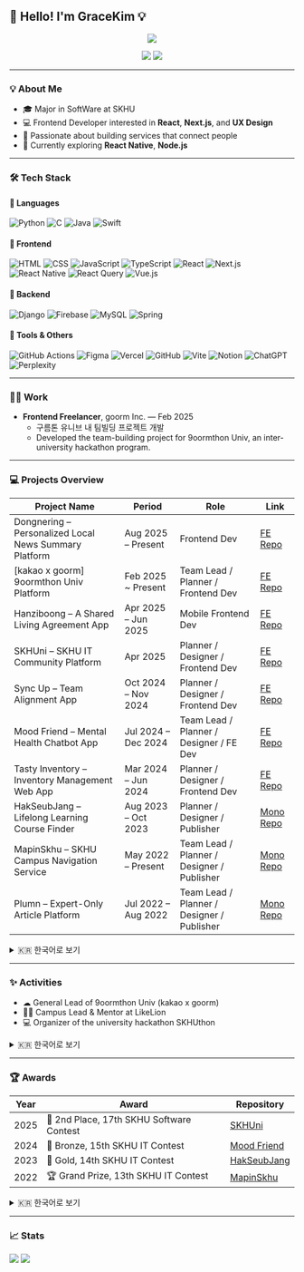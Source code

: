 ## 👋 Hello! I'm GraceKim 💡

<div align="center">
  <img src="https://capsule-render.vercel.app/api?type=waving&color=auto&height=250&section=header&text=GraceKim's%20GitHub&fontSize=50&animation=twinkling" />

  <a href="https://velog.io/@gracekim527/posts"><img src="https://img.shields.io/badge/Velog-20C997?style=flat-square&logo=velog&logoColor=white"/></a>
  <a href="mailto:gracekim527@gmail.com"><img src="https://img.shields.io/badge/Gmail-EA4335?style=flat-square&logo=gmail&logoColor=white"/></a>
</div>

---

### 💡 About Me

- 🎓 Major in SoftWare at SKHU
- 💻 Frontend Developer interested in **React**, **Next.js**, and **UX Design**
- 🚀 Passionate about building services that connect people
- 🌱 Currently exploring **React Native**, **Node.js**

---

### 🛠 Tech Stack

#### 📌 Languages
![Python](https://img.shields.io/badge/Python-3670A0?style=flat-square&logo=python&logoColor=ffdd54)
![C](https://img.shields.io/badge/C-00599C?style=flat-square&logo=c&logoColor=white)
![Java](https://img.shields.io/badge/Java-ED8B00?style=flat-square&logo=java&logoColor=white)
![Swift](https://img.shields.io/badge/Swift-F54A2A?style=flat-square&logo=swift&logoColor=white)

#### 🎨 Frontend
![HTML](https://img.shields.io/badge/HTML5-E34F26?style=flat-square&logo=html5&logoColor=white)
![CSS](https://img.shields.io/badge/CSS3-1572B6?style=flat-square&logo=css3&logoColor=white)
![JavaScript](https://img.shields.io/badge/JavaScript-F7DF1E?style=flat-square&logo=javascript&logoColor=black)
![TypeScript](https://img.shields.io/badge/TypeScript-3178C6?style=flat-square&logo=typescript&logoColor=white)
![React](https://img.shields.io/badge/React-61DAFB?style=flat-square&logo=react&logoColor=black)
![Next.js](https://img.shields.io/badge/Next.js-000000?style=flat-square&logo=nextdotjs&logoColor=white)
![React Native](https://img.shields.io/badge/React_Native-20232A?style=flat-square&logo=react&logoColor=61DAFB)
![React Query](https://img.shields.io/badge/-React%20Query-FF4154?style=flat-square&logo=react%20query&logoColor=white)
![Vue.js](https://img.shields.io/badge/vuejs-%2335495e.svg?style=flat-square&logo=vuedotjs&logoColor=%234FC08D)


#### 🔧 Backend
![Django](https://img.shields.io/badge/Django-092E20?style=flat-square&logo=django&logoColor=white)
![Firebase](https://img.shields.io/badge/Firebase-FFCA28?style=flat-square&logo=firebase&logoColor=black)
![MySQL](https://img.shields.io/badge/mysql-4479A1.svg?style=flat-square&logo=mysql&logoColor=white)
![Spring](https://img.shields.io/badge/spring-%236DB33F.svg?style=flat-square&logo=spring&logoColor=white)

#### 🧰 Tools & Others
![GitHub Actions](https://img.shields.io/badge/github%20actions-%232671E5.svg?style=flat-square&logo=githubactions&logoColor=white)
![Figma](https://img.shields.io/badge/Figma-F24E1E?style=flat-square&logo=figma&logoColor=white)
![Vercel](https://img.shields.io/badge/Vercel-000000?style=flat-square&logo=vercel&logoColor=white)
![GitHub](https://img.shields.io/badge/GitHub-181717?style=flat-square&logo=github&logoColor=white)
![Vite](https://img.shields.io/badge/vite-%23646CFF.svg?style=flat-square&logo=vite&logoColor=white)
![Notion](https://img.shields.io/badge/Notion-%23000000.svg?style=flat-square&logo=notion&logoColor=white)
![ChatGPT](https://img.shields.io/badge/chatGPT-74aa9c?style=flat-square&logo=openai&logoColor=white)
![Perplexity](https://img.shields.io/badge/perplexity-000000?style=flat-square&logo=perplexity&logoColor=088F8F)




---

### 🧑‍💼 Work

- **Frontend Freelancer**, goorm Inc. — Feb 2025
  - 구름톤 유니브 내 팀빌딩 프로젝트 개발
  - Developed the team-building project for 9oormthon Univ, an inter-university hackathon program.

---
### 💻 Projects Overview

| Project Name                                | Period              | Role                        | Link                                                                     |
| ------------------------------------------- | ------------------- | --------------------------- | ------------------------------------------------------------------------ |
| Dongnering – Personalized Local News Summary Platform | Aug 2025 – Present | Frontend Dev | [FE Repo](https://github.com/LikeLion-13th-SKHU/LikeLion-13th-TEAM06-FE) |
| [kakao x goorm] 9oormthon Univ Platform | Feb 2025 ~ Present | Team Lead / Planner / Frontend Dev | [FE Repo](https://github.com/9oormthon-univ/9oormthon_univ)              |
| Hanziboong – A Shared Living Agreement App | Apr 2025 – Jun 2025 | Mobile Frontend Dev        | [FE Repo](https://github.com/hanziboong/hanziboong-frontend)             |
| SKHUni – SKHU IT Community Platform         | Apr 2025 | Planner / Designer / Frontend Dev      | [FE Repo](https://github.com/SKHUniArchive/SKHUni-FE)                    |
| Sync Up – Team Alignment App        | Oct 2024 – Nov 2024 | Planner / Designer / Frontend Dev      | [FE Repo](https://github.com/moyeothon/F4_Front)                         |
| Mood Friend – Mental Health Chatbot App            | Jul 2024 – Dec 2024 | Team Lead / Planner / Designer / FE Dev | [FE Repo](https://github.com/LikeLion-12th-SKHU/LikeLion-12th-TEAM02-FE) |
| Tasty Inventory – Inventory Management Web App      | Mar 2024 – Jun 2024 | Planner / Designer / Frontend Dev      | [FE Repo](https://github.com/Tasty-Inventory/Tasty-Inventory_FE)         |
| HakSeubJang – Lifelong Learning Course Finder     | Aug 2023 – Oct 2023 | Planner / Designer / Publisher        | [Mono Repo](https://github.com/GraceKim527/hakSeubJang-BE)               |
| MapinSkhu – SKHU Campus Navigation Service | May 2022 – Present | Team Lead / Planner / Designer / Publisher   | [Mono Repo](https://github.com/MapinSkhu/MapinSkhu.ver2)                 |
| Plumn – Expert-Only Article Platform    | Jul 2022 – Aug 2022   | Team Lead / Planner / Designer / Publisher   | [Mono Repo](https://github.com/LikeLion-at-Skhu-10/Plumn)                |

<details>
<summary>🇰🇷 한국어로 보기</summary>

| 프로젝트 이름 | 기간 | 역할 | 링크 |
|---------------|------|------|------|
| 나만을 위한 로컬 뉴스 요약 플랫폼, 동네링 | 2025.08 ~ 현재 | 프론트엔드 | [FE Repo](https://github.com/LikeLion-13th-SKHU/LikeLion-13th-TEAM06-FE) |
| [kakao x goorm] 구름톤 유니브 사이트 | 2025.02 ~ 현재 | 팀장 / 기획 / 프론트엔드 | [FE Repo](https://github.com/9oormthon-univ/9oormthon_univ) |
| 함께 사는 사람들과의 약속, 한지붕           | 2025.04. ~ 2025.06. | 프론트엔드(모바일)          | [FE Repo](https://github.com/hanziboong/hanziboong-frontend)             |
| 성공회대 IT 커뮤니티 플랫폼, 스쿠니         | 2025.04. ~ 2025.04. | 기획/디자인/프론트엔드      | [FE Repo](https://github.com/SKHUniArchive/SKHUni-FE)                    |
| 팀원들과 나를 맞추는 동기화, Sync Up        | 2024.10. ~ 2024.11. | 기획/디자인/프론트엔드      | [FE Repo](https://github.com/moyeothon/F4_Front)                         |
| 내 손안에 작은 친구, Mood Friend            | 2024.07. ~ 2024.12. | 팀장/기획/디자인/프론트엔드 | [FE Repo](https://github.com/LikeLion-12th-SKHU/LikeLion-12th-TEAM02-FE) |
| 쉽고 간편한 재고 관리, Tasty Inventory      | 2024.03. ~ 2024.06. | 기획/디자인/프론트엔드      | [FE Repo](https://github.com/Tasty-Inventory/Tasty-Inventory_FE)         |
| 전국 평생학습 강좌 찾기 서비스, 학습장     | 2023.08. ~ 2023.10. | 기획/디자인/퍼블리싱        | [Mono Repo](https://github.com/GraceKim527/hakSeubJang-BE)               |
| 성공회대 강의실 정보 제공 서비스, MapinSkhu | 2022.05 ~ (current) | 팀장/기획/디자인/퍼블리싱   | [Mono Repo](https://github.com/MapinSkhu/MapinSkhu.ver2)                 |
| 전문가의 칼럼만을 기고하는 서비스, Plumn    | 2022.07 ~ 2022.08   | 팀장/기획/디자인/퍼블리싱   | [Mono Repo](https://github.com/LikeLion-at-Skhu-10/Plumn)                |

</details>

---

### ✨ Activities

-	☁ General Lead of 9oormthon Univ (kakao x goorm)
-	🧑‍🏫 Campus Lead & Mentor at LikeLion
-	💻 Organizer of the university hackathon SKHUthon

<details>
  <summary>🇰🇷 한국어로 보기</summary>

  - ☁ [kakao x goorm] **구름톤 유니브 총괄**
- 🧑‍🏫 **멋쟁이사자처럼** 교내 대표 및 멘토 활동
- 💻 교내 해커톤 **스쿠톤** 주최 및 운영
</details>

---

### 🏆 Awards

| Year | Award | Repository |
|------|-----------|------|
| 2025 | 🥈 2nd Place, 17th SKHU Software Contest | [SKHUni](https://github.com/SKHUniArchive/SKHUni-FE) |
| 2024 | 🥉 Bronze, 15th SKHU IT Contest | [Mood Friend](https://github.com/LikeLion-12th-SKHU/LikeLion-12th-TEAM02-FE) |
| 2023 | 🥇 Gold, 14th SKHU IT Contest | [HakSeubJang](https://github.com/GraceKim527/hakSeubJang-BE) |
| 2022 | 🏆 Grand Prize, 13th SKHU IT Contest | [MapinSkhu](https://github.com/MapinSkhu/MapinSkhu.ver2) |

<details>
  <summary>🇰🇷 한국어로 보기</summary>
  
| 연도 | 수상 내역 | 레포지토리 |
|------|-----------|------|
| 2025 | 제 17회 성공회대 소프트웨어 경진대회 2등 🥈 | [스쿠니](https://github.com/SKHUniArchive/SKHUni-FE) |
| 2024 | 제 15회 성공회대 IT 경진대회 동상 🥉 | [Mood Friend](https://github.com/LikeLion-12th-SKHU/LikeLion-12th-TEAM02-FE) |
| 2023 | 제 14회 성공회대 IT 경진대회 금상 🥇 | [학습장](https://github.com/GraceKim527/hakSeubJang-BE) |
| 2022 | 제 13회 성공회대 IT 경진대회 대상 🏆 | [MapinSkhu](https://github.com/MapinSkhu/MapinSkhu.ver2) |
</details>

---

### 📈 Stats

  <img src="http://mazassumnida.wtf/api/v2/generate_badge?boj=lemonherb0323" />
  <img src="https://github-readme-stats.vercel.app/api?username=GraceKim527&show_icons=true&theme=radical" />
